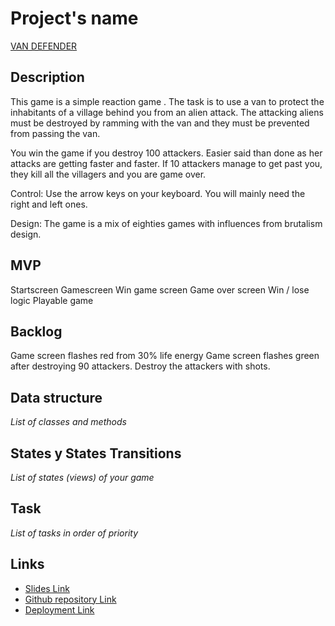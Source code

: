 # Project's name

[VAN DEFENDER](https://alexanderalexy.github.io/Van-Defender-Game/)

## Description
This game is a simple reaction game . The task is to use a van to protect the inhabitants of a village behind you from an alien attack. The attacking aliens must be destroyed by ramming with the van and they must be prevented from passing the van.

You win the game if you destroy 100 attackers. Easier said than done as her attacks are getting faster and faster. If 10 attackers manage to get past you, they kill all the villagers and you are game over.

Control: Use the arrow keys on your keyboard. You will mainly need the right and left ones.

Design: The game is a mix of eighties games with influences from brutalism design.


## MVP
Startscreen
Gamescreen
Win game screen
Game over screen
Win / lose logic
Playable game 



## Backlog

Game screen flashes red from 30% life energy
Game screen flashes green after destroying 90 attackers.
Destroy the attackers with shots.

## Data structure
_List of classes and methods_


## States y States Transitions
_List of states (views) of your game_


## Task
_List of tasks in order of priority_


## Links

- [Slides Link](https://docs.google.com/presentation/d/1xtD4P9ST9rey2GTAFrD1RDIR7SFFfyWGFIvo-KyvJkQ/edit?usp=sharing)
- [Github repository Link](https://github.com/alexanderalexy/Van-Defender-Game/tree/master)
- [Deployment Link](https://alexanderalexy.github.io/Van-Defender-Game/)